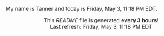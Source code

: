 My name is Tanner and today is Friday, May 3, 11:18 PM EDT.

<p align="center">This <i>README</i> file is generated <b>every 3 hours</b>!</br>Last refresh: Friday, May 3, 11:18 PM EDT<br /></p>
